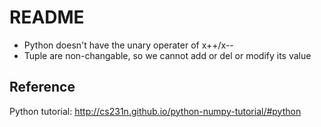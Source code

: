 README
====

+ Python doesn't have the unary operater of x++/x--
+ Tuple are non-changable, so we cannot add or del or modify its value





## Reference

Python tutorial: http://cs231n.github.io/python-numpy-tutorial/#python
